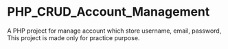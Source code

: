 # PHP_CRUD_Account_Management
 A PHP project for manage account which store username, email, password, This project is made only for practice purpose.

